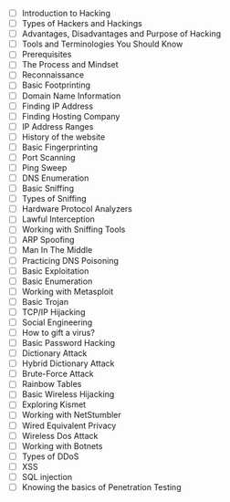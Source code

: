 - [ ] Introduction to Hacking
- [ ] Types of Hackers and Hackings
- [ ] Advantages, Disadvantages and Purpose of Hacking
- [ ] Tools and Terminologies You Should Know
- [ ] Prerequisites
- [ ] The Process and Mindset
- [ ] Reconnaissance
- [ ] Basic Footprinting
- [ ] Domain Name Information
- [ ] Finding IP Address
- [ ] Finding Hosting Company
- [ ] IP Address Ranges
- [ ] History of the website
- [ ] Basic Fingerprinting
- [ ] Port Scanning
- [ ] Ping Sweep
- [ ] DNS Enumeration
- [ ] Basic Sniffing
- [ ] Types of Sniffing
- [ ] Hardware Protocol Analyzers
- [ ] Lawful Interception
- [ ] Working with Sniffing Tools
- [ ] ARP Spoofing
- [ ] Man In The Middle
- [ ] Practicing DNS Poisoning
- [ ] Basic Exploitation
- [ ] Basic Enumeration
- [ ] Working with Metasploit
- [ ] Basic Trojan
- [ ] TCP/IP Hijacking
- [ ] Social Engineering
- [ ] How to gift a virus?
- [ ] Basic Password Hacking
- [ ] Dictionary Attack
- [ ] Hybrid Dictionary Attack
- [ ] Brute-Force Attack
- [ ] Rainbow Tables
- [ ] Basic Wireless Hijacking
- [ ] Exploring Kismet
- [ ] Working with NetStumbler
- [ ] Wired Equivalent Privacy
- [ ] Wireless Dos Attack
- [ ] Working with Botnets
- [ ] Types of DDoS
- [ ] XSS
- [ ] SQL injection
- [ ] Knowing the basics of Penetration Testing
